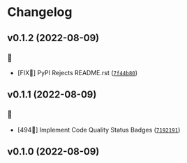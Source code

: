 Changelog
=========

<!--next-version-placeholder-->

## v0.1.2 (2022-08-09)
### :robot:
* [FIX:robot:] PyPI Rejects README.rst ([`7f44b80`](https://github.com/cowofevil/pytest-flask-ligand/commit/7f44b80c49f5f91e93dc5251d657f0e6aa31a851))

## v0.1.1 (2022-08-09)
### :robot:
* [494:robot:] Implement Code Quality Status Badges ([`7192191`](https://github.com/cowofevil/pytest-flask-ligand/commit/7192191bc30b03104eb2231bdce046e7a75cca65))

## v0.1.0 (2022-08-09)

